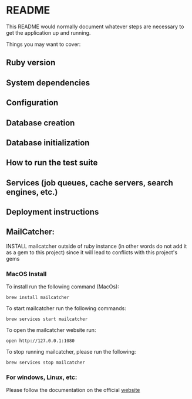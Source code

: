 # README

This README would normally document whatever steps are necessary to get the
application up and running.

Things you may want to cover:


## Ruby version

## System dependencies

## Configuration

## Database creation

## Database initialization

## How to run the test suite

## Services (job queues, cache servers, search engines, etc.)

## Deployment instructions

## MailCatcher:
INSTALL mailcatcher outside of ruby instance (in other words do not add it as a gem to this project) since it will lead to conflicts with this project's gems
### MacOS Install
To install run the following command (MacOs):
```
brew install mailcatcher
```
To start mailcatcher run the following commands:
```
brew services start mailcatcher
```
To open the mailcatcher website run:
```
open http://127.0.0.1:1080
```
To stop running mailcatcher, please run the following:
```
brew services stop mailcatcher
```

### For windows, Linux, etc:
Please follow the documentation on the official [website](https://mailcatcher.me/)
